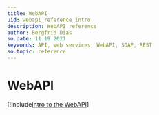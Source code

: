 ```yaml
---
title: WebAPI
uid: webapi_reference_intro
description: WebAPI reference
author: Bergfrid Dias
so.date: 11.19.2021
keywords: API, web services, WebAPI, SOAP, REST
so.topic: reference
---
```


# WebAPI

[!include[Intro to the WebAPI](../../includes/webapi-intro.md)]
